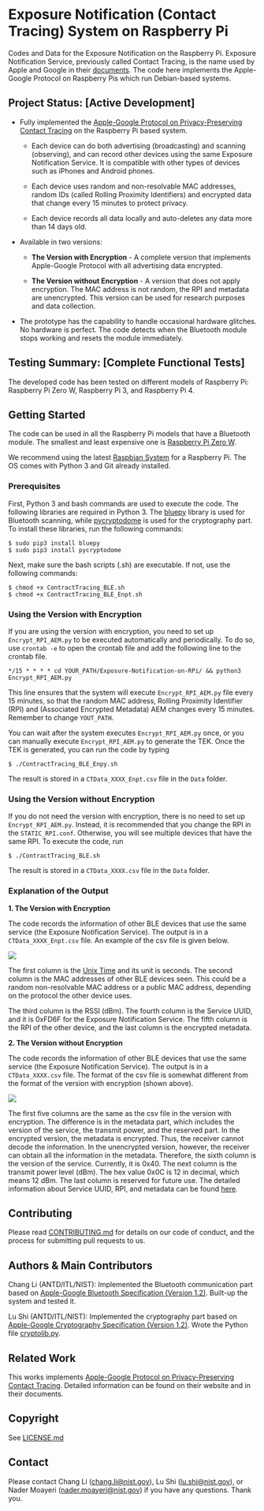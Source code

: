 # Exposure Notification (Contact Tracing) System on Raspberry Pi

Codes and Data for the Exposure Notification on the Raspberry Pi. Exposure Notification Service, previously called Contact Tracing, is the name used by Apple and Google in their [documents](https://www.apple.com/covid19/contacttracing/). The code here implements the Apple-Google Protocol on Raspberry Pis which run Debian-based systems. 

## Project Status: [Active Development]

* Fully implemented the [Apple-Google Protocol on Privacy-Preserving Contact Tracing](https://www.apple.com/covid19/contacttracing/) on the Raspberry Pi based system.  

  * Each device can do both advertising (broadcasting) and scanning (observing), and can record other devices using the same Exposure Notification Service. It is compatible with other types of devices such as iPhones and Android phones.
  
  * Each device uses random and non-resolvable MAC addresses, random IDs (called Rolling Proximity Identifiers) and encrypted data that change every 15 minutes to protect privacy.

  * Each device records all data locally and auto-deletes any data more than 14 days old. 

* Available in two versions:

  * **The Version with Encryption** - A complete version that implements Apple-Google Protocol with all advertising data encrypted. 
  
  * **The Version without Encryption** - A version that does not apply encryption. The MAC address is not random, the RPI and metadata are unencrypted. This version can be used for research purposes and data collection. 

* The prototype has the capability to handle occasional hardware glitches. No hardware is perfect. The code detects when the Bluetooth module stops working and resets the module immediately. 


## Testing Summary: [Complete Functional Tests]

The developed code has been tested on different models of Raspberry Pi: Raspberry Pi Zero W, Raspberry Pi 3, and Raspberry Pi 4. 

## Getting Started

The code can be used in all the Raspberry Pi models that have a Bluetooth module. The smallest and least expensive one is [Raspberry Pi Zero W](https://www.raspberrypi.org/products/raspberry-pi-zero-w/). 

We recommend using the latest [Raspbian System](https://www.raspberrypi.org/downloads/) for a Raspberry Pi. The OS comes with Python 3 and Git already installed. 

### Prerequisites

First, Python 3 and bash commands are used to execute the code. The following libraries are required in Python 3. The [bluepy](https://github.com/IanHarvey/bluepy) library is used for Bluetooth scanning, while [pycryptodome](https://pypi.org/project/pycryptodome/) is used for the cryptography part. To install these libraries, run the following commands:
```
$ sudo pip3 install bluepy
$ sudo pip3 install pycryptodome
```
Next, make sure the bash scripts (.sh) are executable. If not, use the following commands:
```
$ chmod +x ContractTracing_BLE.sh
$ chmod +x ContractTracing_BLE_Enpt.sh
```

### Using the Version with Encryption
If you are using the version with encryption, you need to set up `Encrypt_RPI_AEM.py` to be executed automatically and periodically. To do so, use `crontab -e` to open the crontab file and add the following line to the crontab file.
```
*/15 * * * * cd YOUR_PATH/Exposure-Notification-on-RPi/ && python3 Encrypt_RPI_AEM.py
```
This line ensures that the system will execute `Encrypt_RPI_AEM.py` file every 15 minutes, so that the random MAC address, Rolling Proximity Identifier (RPI) and (Associated Encrypted Metadata) AEM changes every 15 minutes. Remember to change `YOUT_PATH`. 

You can wait after the system executes `Encrypt_RPI_AEM.py` once, or you can manually execute `Encrypt_RPI_AEM.py` to generate the TEK. Once the TEK is generated, you can run the code by typing
```
$ ./ContractTracing_BLE_Enpy.sh
```
The result is stored in a `CTData_XXXX_Enpt.csv` file in the `Data` folder. 

### Using the Version without Encryption

If you do not need the version with encryption, there is no need to set up `Encrypt_RPI_AEM.py`. Instead, it is recommended that you change the RPI in the `STATIC_RPI.conf`. Otherwise, you will see multiple devices that have the same RPI. To execute the code, run
```
$ ./ContractTracing_BLE.sh
```
The result is stored in a `CTData_XXXX.csv` file in the `Data` folder. 

### Explanation of the Output

**1. The Version with Encryption**

The code records the information of other BLE devices that use the same service (the Exposure Notification Service). The output is in a `CTData_XXXX_Enpt.csv` file. An example of the csv file is given below. 

<img src="https://github.com/ececli/Exposure-Notification-on-RPi/blob/master/images/Example_Enctypted_Data.PNG">

The first column is the [Unix Time](https://en.wikipedia.org/wiki/Unix_time) and its unit is seconds. The second column is the MAC addresses of other BLE devices seen. This could be a random non-resolvable MAC address or a public MAC address, depending on the protocol the other device uses.  

The third column is the RSSI (dBm). The fourth column is the Service UUID, and it is 0xFD6F for the Exposure Notification Service. The fifth column is the RPI of the other device, and the last column is the encrypted metadata. 

**2. The Version without Encryption**

The code records the information of other BLE devices that use the same service (the Exposure Notification Service). The output is in a `CTData_XXXX.csv` file. The format of the csv file is somewhat different from the format of the version with encryption (shown above).

<!--<img src="/images/Example_Output_ContactTracing.PNG">-->
<!--<img src="https://github.com/ececli/Exposure-Notification-on-RPi/blob/master/images/Example_Output_ContactTracing.PNG">-->
<img src="https://github.com/ececli/Exposure-Notification-on-RPi/blob/master/images/Example_Unencrypted_Data.PNG">

The first five columns are the same as the csv file in the version with encryption. The difference is in the metadata part, which includes the version of the service, the transmit power, and the reserved part. In the encrypted version, the metadata is encrypted. Thus, the receiver cannot decode the information. In the unencrypted version, however, the receiver can obtain all the information in the metadata. Therefore, the sixth column is the version of the service. Currently, it is 0x40. The next column is the transmit power level (dBm). The hex value 0x0C is 12 in decimal, which means 12 dBm. The last column is reserved for future use. The detailed information about Service UUID, RPI, and metadata can be found [here](https://www.apple.com/covid19/contacttracing/). 

## Contributing

Please read [CONTRIBUTING.md](/CONTRIBUTING.md) for details on our code of conduct, and the process for submitting pull requests to us.

## Authors & Main Contributors

Chang Li (ANTD/ITL/NIST): Implemented the Bluetooth communication part based on [Apple-Google Bluetooth Specification (Version 1.2)](https://www.apple.com/covid19/contacttracing/). Built-up the system and tested it. 

Lu Shi (ANTD/ITL/NIST): Implemented the cryptography part based on [Apple-Google Cryptography Specification (Version 1.2)](https://www.apple.com/covid19/contacttracing/). Wrote the Python file [cryptolib.py](\cryptolib.py).

<!--See also the list of [contributors](https://github.com/your/project/contributors) who participated in this project.-->

## Related Work

This works implements [Apple-Google Protocol on Privacy-Preserving Contact Tracing](https://www.apple.com/covid19/contacttracing/). Detailed information can be found on their website and in their documents. 



## Copyright

See [LICENSE.md](/LICENSE.md)

<!--
## Acknowledgments

*Note: Add this if you want to acknowledge people beyond the main contributors.*

* Hat tip to anyone whose code was used
* Inspiration
* etc
-->
## Contact

Please contact Chang Li (<chang.li@nist.gov>), Lu Shi (<lu.shi@nist.gov>), or Nader Moayeri (<nader.moayeri@nist.gov>) if you have any questions. Thank you.
